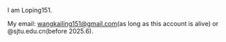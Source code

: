 I am Loping151.

My email: wangkailing151@gmail.com(as long as this account is alive) or @sjtu.edu.cn(before 2025.6).
